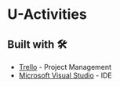 # U-Activities
## Built with 🛠️

* [Trello](https://trello.com) - Project Management
* [Microsoft Visual Studio](https://visualstudio.microsoft.com) - IDE